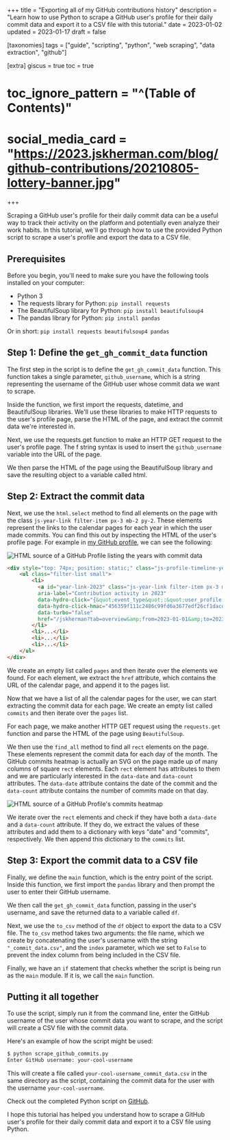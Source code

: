 +++
title = "Exporting all of my GitHub contributions history"
description = "Learn how to use Python to scrape a GitHub user's profile for their daily commit data and export it to a CSV file with this tutorial."
date = 2023-01-02
updated = 2023-01-17
draft = false

[taxonomies]
tags = ["guide", "scripting", "python", "web scraping", "data extraction", "github"]

[extra]
giscus = true
toc = true
# toc_ignore_pattern = "^(Table of Contents)"
# social_media_card = "https://2023.jskherman.com/blog/github-contributions/20210805-lottery-banner.jpg"
+++

Scraping a GitHub user's profile for their daily commit data can be a useful way to track their activity on the platform and potentially even analyze their work habits. In this tutorial, we'll go through how to use the provided Python script to scrape a user's profile and export the data to a CSV file.

<!--more-->


## Prerequisites

Before you begin, you'll need to make sure you have the following tools installed on your computer:

- Python 3
- The requests library for Python: `pip install requests`
- The BeautifulSoup library for Python: `pip install beautifulsoup4`
- The pandas library for Python: `pip install pandas`

Or in short: `pip install requests beautifulsoup4 pandas`

## Step 1: Define the `get_gh_commit_data` function

The first step in the script is to define the `get_gh_commit_data` function. This function takes a single parameter, `github_username`, which is a string representing the username of the GitHub user whose commit data we want to scrape.

Inside the function, we first import the requests, datetime, and BeautifulSoup libraries. We'll use these libraries to make HTTP requests to the user's profile page, parse the HTML of the page, and extract the commit data we're interested in.

Next, we use the requests.get function to make an HTTP GET request to the user's profile page. The f string syntax is used to insert the `github_username` variable into the URL of the page.

We then parse the HTML of the page using the BeautifulSoup library and save the resulting object to a variable called html.

## Step 2: Extract the commit data

Next, we use the `html.select` method to find all elements on the page with the class `js-year-link filter-item px-3 mb-2 py-2`. These elements represent the links to the calendar pages for each year in which the user made commits. You can find this out by inspecting the HTML of the user's profile page. For example in [my GitHub profile](https://github.com/jskherman), we can see the following:

![HTML source of a GitHub Profile listing the years with commit data](https://2023.jskherman.com/blog/github-contributions/20230102-github-year_list.jpg)

```html
<div style="top: 74px; position: static;" class="js-profile-timeline-year-list color-bg-default js-sticky float-right col-2 pl-5" data-original-top="74px">
    <ul class="filter-list small">
        <li>
          <a id="year-link-2023" class="js-year-link filter-item px-3 mb-2 py-2 selected"
          aria-label="Contribution activity in 2023"
          data-hydro-click="{&quot;event_type&quot;:&quot;user_profile.click&quot;,&quot;payload&quot;:{&quot;profile_user_id&quot;:68434444,&quot;target&quot;:&quot;CONTRIBUTION_YEAR_LINK&quot;,&quot;user_id&quot;:68434444,&quot;originating_url&quot;:&quot;https://github.com/jskherman&quot;}}"
          data-hydro-click-hmac="456359f111c2486c99fd6a3677edf26cf1dacd3586eac6c789cc10e0ea1a7a8c"
          data-turbo="false"
          href="/jskherman?tab=overview&amp;from=2023-01-01&amp;to=2023-01-02">2023</a>
        </li>
        <li>...</li>
        <li>...</li>
        <li>...</li>
    </ul>
</div>
```

We create an empty list called `pages` and then iterate over the elements we found. For each element, we extract the `href` attribute, which contains the URL of the calendar page, and append it to the pages list.

Now that we have a list of all the calendar pages for the user, we can start extracting the commit data for each page. We create an empty list called `commits` and then iterate over the `pages` list.

For each page, we make another HTTP GET request using the `requests.get` function and parse the HTML of the page using `BeautifulSoup`.

We then use the `find_all` method to find all `rect` elements on the page. These elements represent the commit data for each day of the month. The GitHub commits heatmap is actually an SVG on the page made up of many columns of square `rect` elements. Each `rect` element has attributes to them and we are particularly interested in the `data-date` and `data-count` attributes. The `data-date` attribute contains the date of the commit and the `data-count` attribute contains the number of commits made on that day.

![HTML source of a GitHub Profile's commits heatmap](https://2023.jskherman.com/blog/github-contributions/20230102-github-commit_heatmap.jpg)

We iterate over the `rect` elements and check if they have both a `data-date` and a `data-count` attribute. If they do, we extract the values of these attributes and add them to a dictionary with keys "date" and "commits", respectively. We then append this dictionary to the `commits` list.

## Step 3: Export the commit data to a CSV file

Finally, we define the `main` function, which is the entry point of the script. Inside this function, we first import the `pandas` library and then prompt the user to enter their GitHub username.

We then call the `get_gh_commit_data` function, passing in the user's username, and save the returned data to a variable called `df`.

Next, we use the `to_csv` method of the `df` object to export the data to a CSV file. The `to_csv` method takes two arguments: the file name, which we create by concatenating the user's username with the string `"_commit_data.csv"`, and the `index` parameter, which we set to `False` to prevent the index column from being included in the CSV file.

Finally, we have an `if` statement that checks whether the script is being run as the `main` module. If it is, we call the `main` function.

## Putting it all together

To use the script, simply run it from the command line, enter the GitHub username of the user whose commit data you want to scrape, and the script will create a CSV file with the commit data.

Here's an example of how the script might be used:

```bash
$ python scrape_github_commits.py
Enter GitHub username: your-cool-username
```

This will create a file called `your-cool-username_commit_data.csv` in the same directory as the script, containing the commit data for the user with the username `your-cool-username`.

Check out the completed Python script on [GitHub](https://gist.github.com/jskherman/c27813f559af85a46e41b249ee15e655).

I hope this tutorial has helped you understand how to scrape a GitHub user's profile for their daily commit data and export it to a CSV file using Python.
